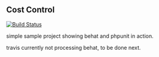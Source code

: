 ## Cost Control
[![Build Status](https://travis-ci.org/steve-korzinetzki/costcontrol.svg?branch=master)](https://travis-ci.org/steve-korzinetzki/costcontrol)

simple sample project showing behat and phpunit in action.

travis currently not processing behat, to be done next.